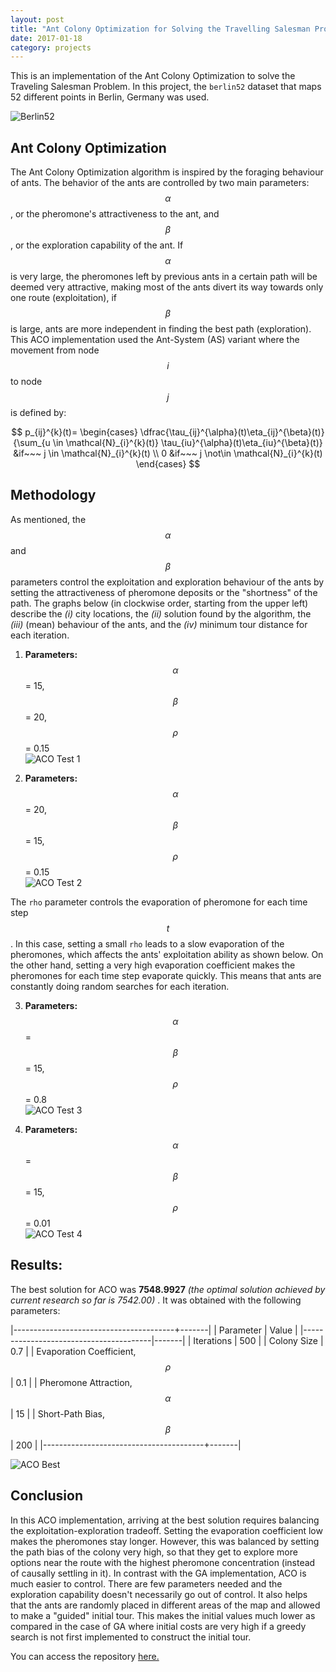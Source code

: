 ```yaml
---
layout: post
title: "Ant Colony Optimization for Solving the Travelling Salesman Problem"
date: 2017-01-18
category: projects
---
```


This is an implementation of the Ant Colony Optimization to solve the Traveling Salesman Problem. 
In this project, the `berlin52` dataset that maps 52 different points in Berlin, Germany was used.

![Berlin52](http://i.imgur.com/tqkRm4dl.png)

## Ant Colony Optimization  
The Ant Colony Optimization algorithm is inspired by the foraging behaviour of ants. The behavior of the ants are controlled by two 
main parameters: $$\alpha$$, or the pheromone's attractiveness to the ant, and $$\beta$$, or the exploration capability of the ant. 
If $$\alpha$$ is very large, the pheromones left by previous ants in a certain path will be deemed very attractive, making most 
of the ants divert its way towards only one route (exploitation), if $$\beta$$ is large, ants are more independent in finding the best path (exploration). This ACO implementation used the Ant-System (AS) variant where the movement from 
node $$i$$ to node $$j$$ is defined by:

$$ 
p_{ij}^{k}(t)=  \begin{cases} 
      \dfrac{\tau_{ij}^{\alpha}(t)\eta_{ij}^{\beta}(t)}{\sum_{u \in \mathcal{N}_{i}^{k}(t)} \tau_{iu}^{\alpha}(t)\eta_{iu}^{\beta}(t)} &if~~~ j \in \mathcal{N}_{i}^{k}(t) \\
      0 &if~~~ j \not\in \mathcal{N}_{i}^{k}(t)
   \end{cases}
$$


## Methodology  
As mentioned, the $$\alpha$$ and $$\beta$$ parameters control the exploitation and exploration behaviour of the ants by setting the 
attractiveness of pheromone deposits or the "shortness" of the path. The graphs below (in clockwise order, starting from the upper left) 
describe the _(i)_ city locations, the _(ii)_ solution found by the algorithm, the _(iii)_ (mean) behaviour of the ants, and the 
_(iv)_ minimum tour distance for each iteration.  

1. __Parameters:__ $$\alpha$$ = 15, $$\beta$$ = 20, $$\rho$$ = 0.15    
![ACO Test 1](http://i.imgur.com/lVuDTDkl.png)  

2. __Parameters:__ $$\alpha$$ = 20, $$\beta$$ = 15, $$\rho$$ = 0.15    
![ACO Test 2](http://i.imgur.com/SnW6hVll.png)  

The `rho` parameter controls the evaporation of pheromone for each time step $$t$$. In this case, setting a small `rho`
leads to a slow evaporation of the pheromones, which affects the ants' exploitation ability as shown below. On the other hand, 
setting a very high evaporation coefficient makes the pheromones for each time step evaporate quickly. This means that ants are 
constantly doing random searches for each iteration.  

3. __Parameters:__ $$\alpha$$ = $$\beta$$ = 15, $$\rho$$ = 0.8         
![ACO Test 3](http://i.imgur.com/1mqQCyrl.png)  

4. __Parameters:__ $$\alpha$$ = $$\beta$$ = 15, $$\rho$$ = 0.01       
![ACO Test 4](http://i.imgur.com/ISCpfpkl.png)  

## Results:  
The best solution for ACO was __7548.9927__ _(the optimal solution achieved by current research so far is 7542.00)_ . It was obtained with the following parameters:   

|----------------------------------------+-------|
| Parameter            				     | Value |
|----------------------------------------|-------|
| Iterations          				     | 500   |
| Colony Size            				 | 0.7   |
| Evaporation Coefficient, $$\rho$$ 	 | 0.1   |
| Pheromone Attraction, $$\alpha$$       | 15    |
| Short-Path Bias, $$\beta$$             | 200   | 
|----------------------------------------+-------|  

![ACO Best](http://i.imgur.com/neFD3JDl.png)  

## Conclusion

In this ACO implementation, arriving at the best solution requires balancing the exploitation-exploration tradeoff. 
Setting the evaporation coefficient low makes the pheromones stay longer. However, this was balanced by setting the path 
bias of the colony very high, so that they get to explore more options near the route with the highest pheromone concentration 
(instead of causally settling in it). In contrast with the GA implementation, ACO is much easier to control. There are few 
parameters needed and the exploration capability doesn't necessarily go out of control. It also helps that the ants are 
randomly placed in different areas of the map and allowed to make a "guided" initial tour. This makes the initial values 
much lower as compared in the case of GA where initial costs are very high if a greedy search is not first implemented to construct the initial tour.


You can access the repository [here.](https://github.com/ljvmiranda921/tsp-ant-system)